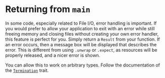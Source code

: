 # Returning from `main`

In some code, especially related to File I/O, error handling is important.
If you would prefer to allow your application to exit with an error while still
freeing memory and closing files without creating your own error handler, this
feature is perfect for you. Simply return a `Result` from your function. If
an error occurs, then a message box will be displayed that describes the error.
This is different from using `.unwrap` or `.expect`, as resources will be properly
released, and a nicer error is shown.

You can allow this to work on arbitrary types. Follow the documentation of the
[`Termination`] trait.

[`Termination`]: https://docs.rs/ndless/0.8.0/ndless/process/trait.Termination.html
